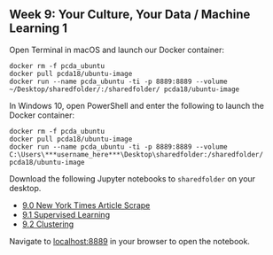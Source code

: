 ## Week 9: Your Culture, Your Data / Machine Learning 1



Open Terminal in macOS and launch our Docker container:

```
docker rm -f pcda_ubuntu
docker pull pcda18/ubuntu-image
docker run --name pcda_ubuntu -ti -p 8889:8889 --volume ~/Desktop/sharedfolder/:/sharedfolder/ pcda18/ubuntu-image
```

In Windows 10, open PowerShell and enter the following to launch the Docker container:

```
docker rm -f pcda_ubuntu
docker pull pcda18/ubuntu-image
docker run --name pcda_ubuntu -ti -p 8889:8889 --volume C:\Users\***username_here***\Desktop\sharedfolder:/sharedfolder/ pcda18/ubuntu-image
```

Download the following Jupyter notebooks to `sharedfolder` on your desktop.

- [9.0 New York Times Article Scrape](Week-09.0_NYT_Article_Scrape.ipynb)
- [9.1 Supervised Learning](Week-09.1_Supervised-learning.ipynb)
- [9.2 Clustering](Week-09.2_Clustering.ipynb)



Navigate to [localhost:8889](localhost:8889) in your browser to open the notebook.
